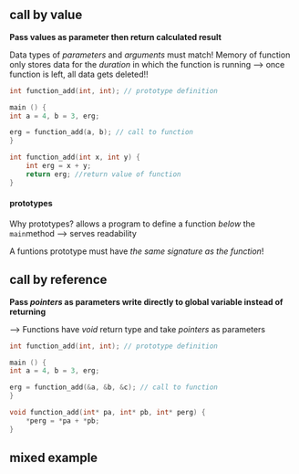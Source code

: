 ## call by value
**Pass values as parameter
then return calculated result**

Data types of _parameters_ and _arguments_ must match!
Memory of function only stores data for the _duration_ in which the function is running
	--> once function is left, all data gets deleted!!

```c
int function_add(int, int); // prototype definition

main () {
int a = 4, b = 3, erg;

erg = function_add(a, b); // call to function
}

int function_add(int x, int y) {
	int erg = x + y;
	return erg; //return value of function
}
```

#### prototypes
Why prototypes?
	allows a program to define a function _below_  the `main`method
	--> serves readability
	
A funtions prototype must have _the same signature as the function_!



## call by reference
**Pass _pointers_ as parameters
write directly to global variable instead of returning**

--> Functions have _void_ return type and take _pointers_ as parameters

```c
int function_add(int, int); // prototype definition

main () {
int a = 4, b = 3, erg;

erg = function_add(&a, &b, &c); // call to function
}

void function_add(int* pa, int* pb, int* perg) {
	*perg = *pa + *pb;
}
```


## mixed example

